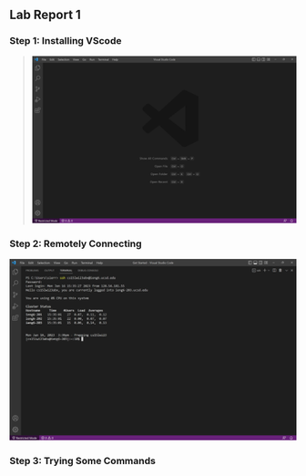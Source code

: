 ## Lab Report 1
### Step 1: Installing VScode
> ![Image](lab-report-1-image-1.png)
### Step 2: Remotely Connecting
![Image](lab-report-1-image-2.png)
### Step 3: Trying Some Commands

